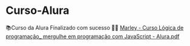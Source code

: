# Curso-Alura
📚Curso da Alura Finalizado com sucesso 🚀🚀
[Marley - Curso Lógica de programação_ mergulhe em programação com JavaScript - Alura.pdf](https://github.com/user-attachments/files/17688917/Marley.-.Curso.Logica.de.programacao_.mergulhe.em.programacao.com.JavaScript.-.Alura.pdf)
